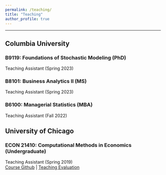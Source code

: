 ```yaml
---
permalink: /teaching/
title: "Teaching"
author_profile: true
---
```


---
## Columbia University

### B9119: Foundations of Stochastic Modeling (PhD)
Teaching Assistant (Spring 2023)

### B8101: Business Analytics II (MS)
Teaching Assistant (Spring 2023)

### B6100: Managerial Statistics (MBA)
Teaching Assistant (Fall 2022)

## University of Chicago

### ECON 21410: Computational Methods in Economics (Undergraduate)
Teaching Assistant (Spring 2019)<br/>
[Course Github](https://github.com/jmbejara/comp-econ-sp19) &#124; [Teaching Evaluation](/files/BejaranoBoyarsky_Course_Evaluations_ECON_21410_Spring_2019.pdf#page=3)

